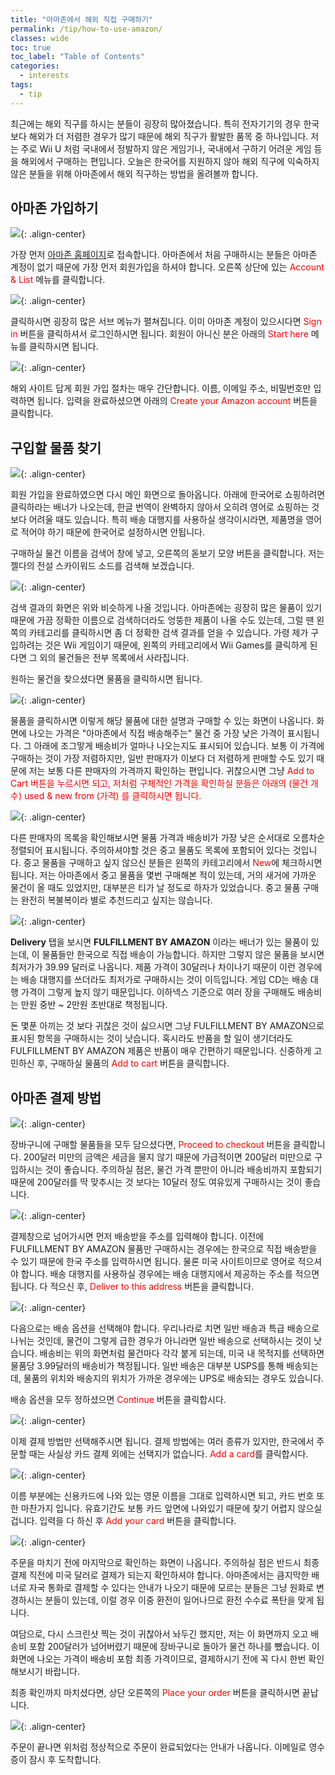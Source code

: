 ```yaml
---
title: "아마존에서 해외 직접 구매하기"
permalink: /tip/how-to-use-amazon/
classes: wide
toc: true
toc_label: "Table of Contents"
categories:
  - interests
tags:
  - tip
---
```


최근에는 해외 직구를 하시는 분들이 굉장히 많아졌습니다. 특히 전자기기의 경우 한국보다 해외가 더 저렴한 경우가 많기 때문에 해외 직구가 활발한 품목 중 하나입니다. 저는 주로 Wii U 처럼 국내에서 정발하지 않은 게임기나, 국내에서 구하기 어려운 게임 등을 해외에서 구매하는 편입니다. 오늘은 한국어를 지원하지 않아 해외 직구에 익숙하지 않은 분들을 위해 아마존에서 해외 직구하는 방법을 올려볼까 합니다.

## 아마존 가입하기

![](/assets/images/Tip/001/01.png){: .align-center}

가장 먼저 [아마존 홈페이지](https://www.amazon.com/)로 접속합니다. 아마존에서 처음 구매하시는 분들은 아마존 계정이 없기 때문에 가장 먼저 회원가입을 하셔야 합니다. 오른쪽 상단에 있는 <span style="color:red">Account & List</span> 메뉴를 클릭합니다.

![](/assets/images/Tip/001/02.png){: .align-center}

클릭하시면 굉장히 많은 서브 메뉴가 펼쳐집니다. 이미 아마존 계정이 있으시다면 <span style="color:red">Sign in</span> 버튼을 클릭하셔서 로그인하시면 됩니다. 회원이 아니신 분은 아래의 <span style="color:red">Start here</span> 메뉴를 클릭하시면 됩니다.

![](/assets/images/Tip/001/03.png){: .align-center}

해외 사이트 답게 회원 가입 절차는 매우 간단합니다. 이름, 이메일 주소, 비밀번호만 입력하면 됩니다. 입력을 완료하셨으면 아래의 <span style="color:red">Create your Amazon account</span> 버튼을 클릭합니다.

## 구입할 물품 찾기

![](/assets/images/Tip/001/04.png){: .align-center}

회원 가입을 완료하였으면 다시 메인 화면으로 돌아옵니다. 아래에 한국어로 쇼핑하려면 클릭하라는 배너가 나오는데, 한글 번역이 완벽하지 않아서 오히려 영어로 쇼핑하는 것 보다 어려울 때도 있습니다. 특히 배송 대행지를 사용하실 생각이시라면, 제품명을 영어로 적어야 하기 때문에 한국어로 설정하시면 안됩니다.

구매하실 물건 이름을 검색어 창에 넣고, 오른쪽의 돋보기 모양 버튼을 클릭합니다. 저는 젤다의 전설 스카이워드 소드를 검색해 보겠습니다.

![](/assets/images/Tip/001/05.png){: .align-center}

검색 결과의 화면은 위와 비슷하게 나올 것입니다. 아마존에는 굉장히 많은 물품이 있기 때문에 가끔 정확한 이름으로 검색하더라도 엉뚱한 제품이 나올 수도 있는데, 그럴 땐 왼쪽의 카테고리를 클릭하시면 좀 더 정확한 검색 결과를 얻을 수 있습니다. 가령 제가 구입하려는 것은 Wii 게임이기 때문에, 왼쪽의 카테고리에서 Wii Games를 클릭하게 된다면 그 외의 물건들은 전부 목록에서 사라집니다.

원하는 물건을 찾으셨다면 물품을 클릭하시면 됩니다.

![](/assets/images/Tip/001/06.png){: .align-center}

물품을 클릭하시면 이렇게 해당 물품에 대한 설명과 구매할 수 있는 화면이 나옵니다. 화면에 나오는 가격은 "아마존에서 직접 배송해주는" 물건 중 가장 낮은 가격이 표시됩니다. 그 아래에 조그맣게 배송비가 얼마나 나오는지도 표시되어 있습니다. 보통 이 가격에 구매하는 것이 가장 저렴하지만, 일반 판매자가 이보다 더 저렴하게 판매할 수도 있기 때문에 저는 보통 다른 판매자의 가격까지 확인하는 편입니다. 귀찮으시면 그냥 <span style="color:red">Add to Cart<span> 버튼을 누르시면 되고, 저처럼 구체적인 가격을 확인하실 분들은 아래의 <span style="color:red">(물건 개수) used & new from (가격)</span> 를 클릭하시면 됩니다.

![](/assets/images/Tip/001/07.png){: .align-center}

다른 판매자의 목록을 확인해보시면 물품 가격과 배송비가 가장 낮은 순서대로 오름차순 정렬되어 표시됩니다. 주의하셔야할 것은 중고 물품도 목록에 포함되어 있다는 것입니다. 중고 물품을 구매하고 싶지 않으신 분들은 왼쪽의 카테고리에서 <span style="color:red">New</span>에 체크하시면 됩니다. 저는 아마존에서 중고 물품을 몇번 구매해본 적이 있는데, 거의 새거에 가까운 물건이 올 때도 있었지만, 대부분은 티가 날 정도로 하자가 있었습니다. 중고 물품 구매는 완전히 복불복이라 별로 추천드리고 싶지는 않습니다.

![](/assets/images/Tip/001/08.png){: .align-center}

**Delivery** 탭을 보시면 **FULFILLMENT BY AMAZON** 이라는 배너가 있는 물품이 있는데, 이 물품들만 한국으로 직접 배송이 가능합니다. 하지만 그렇지 않은 물품을 보시면 최저가가 39.99 달러로 나옵니다. 제품 가격이 30달러나 차이나기 때문이 이런 경우에는 배송 대행지를 쓰더라도 최저가로 구매하시는 것이 이득입니다. 게임 CD는 배송 대행 가격이 그렇게 높지 않기 때문입니다. 이하넥스 기준으로 여러 장을 구매해도 배송비는 만원 중반 ~ 2만원 초반대로 책정됩니다.

돈 몇푼 아끼는 것 보다 귀찮은 것이 싫으시면 그냥 FULFILLMENT BY AMAZON으로 표시된 항목을 구매하시는 것이 낫습니다. 혹시라도 반품을 할 일이 생기더라도 FULFILLMENT BY AMAZON 제품은 반품이 매우 간편하기 때문입니다. 신중하게 고민하신 후, 구매하실 물품의 <span style="color:red">Add to cart</span> 버튼을 클릭합니다.

## 아마존 결제 방법

![](/assets/images/Tip/001/09.png){: .align-center}

장바구니에 구매할 물품들을 모두 담으셨다면, <span style="color:red">Proceed to checkout</span> 버튼을 클릭합니다. 200달러 미만의 금액은 세금을 물지 않기 때문에 가급적이면 200달러 미만으로 구입하시는 것이 좋습니다. 주의하실 점은, 물건 가격 뿐만이 아니라 배송비까지 포함되기 때문에 200달러를 딱 맞추시는 것 보다는 10달러 정도 여유있게 구매하시는 것이 좋습니다.

![](/assets/images/Tip/001/10.png){: .align-center}

결제창으로 넘어가시면 먼저 배송받을 주소를 입력해야 합니다. 이전에 FULFILLMENT BY AMAZON 물품만 구매하시는 경우에는 한국으로 직접 배송받을 수 있기 때문에 한국 주소를 입력하시면 됩니다. 물론 미국 사이트이므로 영어로 적으셔야 합니다. 배송 대행지를 사용하실 경우에는 배송 대행지에서 제공하는 주소를 적으면 됩니다. 다 적으신 후, <span style="color:red">Deliver to this address</span> 버튼을 클릭합니다.

![](/assets/images/Tip/001/11.png){: .align-center}

다음으로는 배송 옵션을 선택해야 합니다. 우리나라로 치면 일반 배송과 특급 배송으로 나뉘는 것인데, 물건이 그렇게 급한 경우가 아니라면 일반 배송으로 선택하시는 것이 낫습니다. 배송비는 위의 화면처럼 물건마다 각각 붙게 되는데, 미국 내 목적지를 선택하면 물품당 3.99달러의 배송비가 책정됩니다. 일반 배송은 대부분 USPS를 통해 배송되는데, 물품의 위치와 배송지의 위치가 가까운 경우에는 UPS로 배송되는 경우도 있습니다.

배송 옵션을 모두 정하셨으면 <span style="color:red">Continue</span> 버튼을 클릭합시다.

![](/assets/images/Tip/001/12.png){: .align-center}

이제 결제 방법만 선택해주시면 됩니다. 결제 방법에는 여러 종류가 있지만, 한국에서 주문할 때는 사실상 카드 결제 외에는 선택지가 없습니다. <span style="color:red">Add a card</span>를 클릭합시다.

![](/assets/images/Tip/001/13.png){: .align-center}

이름 부분에는 신용카드에 나와 있는 영문 이름을 그대로 입력하시면 되고, 카드 번호 또한 마찬가지 입니다. 유효기간도 보통 카드 앞면에 나와있기 때문에 찾기 어렵지 않으실 겁니다. 입력을 다 하신 후 <span style="color:red">Add your card</span> 버튼을 클릭합니다.

![](/assets/images/Tip/001/14.png){: .align-center}

주문을 마치기 전에 마지막으로 확인하는 화면이 나옵니다. 주의하실 점은 반드시 최종 결제 직전에 미국 달러로 결제가 되는지 확인하셔야 합니다. 아마존에서는 큼지막한 배너로 자국 통화로 결제할 수 있다는 안내가 나오기 때문에 모르는 분들은 그냥 원화로 변경하시는 분들이 있는데, 이럴 경우 이중 환전이 일어나므로 환전 수수료 폭탄을 맞게 됩니다.

여담으로, 다시 스크린샷 찍는 것이 귀찮아서 놔두긴 했지만, 저는 이 화면까지 오고 배송비 포함 200달러가 넘어버렸기 때문에 장바구니로 돌아가 물건 하나를 뺐습니다. 이 화면에 나오는 가격이 배송비 포함 최종 가격이므로, 결제하시기 전에 꼭 다시 한번 확인해보시기 바랍니다.

최종 확인까지 마치셨다면, 상단 오른쪽의 <span style="color:red">Place your order</span> 버튼을 클릭하시면 끝납니다.

![](/assets/images/Tip/001/15.png){: .align-center}

주문이 끝나면 위처럼 정상적으로 주문이 완료되었다는 안내가 나옵니다. 이메일로 영수증이 잠시 후 도착합니다.
